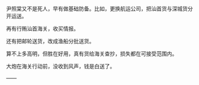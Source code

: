 尹照棠又不是死人，早有做基础防备。比如，更换航运公司，把汕首货与深城货分开运送。

再有行贿汕首海关，收买情报。

还有把邮轮送货，改成渔船分批送货。

算不上多高明，但胜在好用，真有货给海关查抄，损失都在可接受范围内。

大炮在海关行动前，没收到风声，钱是白送了。

——

